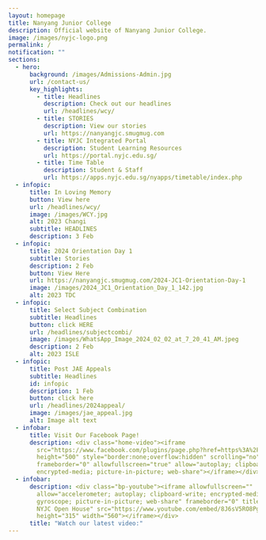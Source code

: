 ```yaml
---
layout: homepage
title: Nanyang Junior College
description: Official website of Nanyang Junior College.
image: /images/nyjc-logo.png
permalink: /
notification: ""
sections:
  - hero:
      background: /images/Admissions-Admin.jpg
      url: /contact-us/
      key_highlights:
        - title: Headlines
          description: Check out our headlines
          url: /headlines/wcy/
        - title: STORIES
          description: View our stories
          url: https://nanyangjc.smugmug.com
        - title: NYJC Integrated Portal
          description: Student Learning Resources
          url: https://portal.nyjc.edu.sg/
        - title: Time Table
          description: Student & Staff
          url: https://apps.nyjc.edu.sg/nyapps/timetable/index.php
  - infopic:
      title: In Loving Memory
      button: View here
      url: /headlines/wcy/
      image: /images/WCY.jpg
      alt: 2023 Changi
      subtitle: HEADLINES
      description: 3 Feb
  - infopic:
      title: 2024 Orientation Day 1
      subtitle: Stories
      description: 2 Feb
      button: View Here
      url: https://nanyangjc.smugmug.com/2024-JC1-Orientation-Day-1
      image: /images/2024_JC1_Orientation_Day_1_142.jpg
      alt: 2023 TDC
  - infopic:
      title: Select Subject Combination
      subtitle: Headlines
      button: click HERE
      url: /headlines/subjectcombi/
      image: /images/WhatsApp_Image_2024_02_02_at_7_20_41_AM.jpeg
      description: 2 Feb
      alt: 2023 ISLE
  - infopic:
      title: Post JAE Appeals
      subtitle: Headlines
      id: infopic
      description: 1 Feb
      button: click here
      url: /headlines/2024appeal/
      image: /images/jae_appeal.jpg
      alt: Image alt text
  - infobar:
      title: Visit Our Facebook Page!
      description: <div class="home-video"><iframe
        src="https://www.facebook.com/plugins/page.php?href=https%3A%2F%2Fwww.facebook.com%2FNanyangjc%2F&tabs=timeline&width=340&height=500&small_header=false&adapt_container_width=true&hide_cover=false&show_facepile=true&appId"
        height="500" style="border:none;overflow:hidden" scrolling="no"
        frameborder="0" allowfullscreen="true" allow="autoplay; clipboard-write;
        encrypted-media; picture-in-picture; web-share"></iframe></div>
  - infobar:
      description: <div class="bp-youtube"><iframe allowfullscreen=""
        allow="accelerometer; autoplay; clipboard-write; encrypted-media;
        gyroscope; picture-in-picture; web-share" frameborder="0" title="2024
        NYJC Open House" src="https://www.youtube.com/embed/8J6sV5RO8Pg"
        height="315" width="560"></iframe></div>
      title: "Watch our latest video:"
---
```

